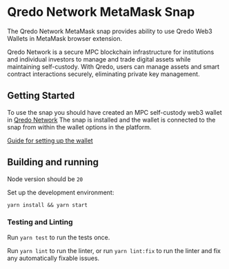# Qredo Network MetaMask Snap

The Qredo Network MetaMask snap provides ability to use Qredo Web3 Wallets in MetaMask browser extension.

Qredo Network is a secure MPC blockchain infrastructure for institutions and individual investors to manage and trade digital assets while maintaining self-custody.
With Qredo, users can manage assets and smart contract interactions securely, eliminating private key management.

## Getting Started

To use the snap you should have created an MPC self-custody web3 wallet in [Qredo Network](https://qredo.network)
The snap is installed and the wallet is connected to the snap from within the wallet options in the platform.

[Guide for setting up the wallet](https://support.qredo.com/guides/create-a-profile)

## Building and running

Node version should be `20`

Set up the development environment:

```shell
yarn install && yarn start
```

### Testing and Linting

Run `yarn test` to run the tests once.

Run `yarn lint` to run the linter, or run `yarn lint:fix` to run the linter and
fix any automatically fixable issues.
